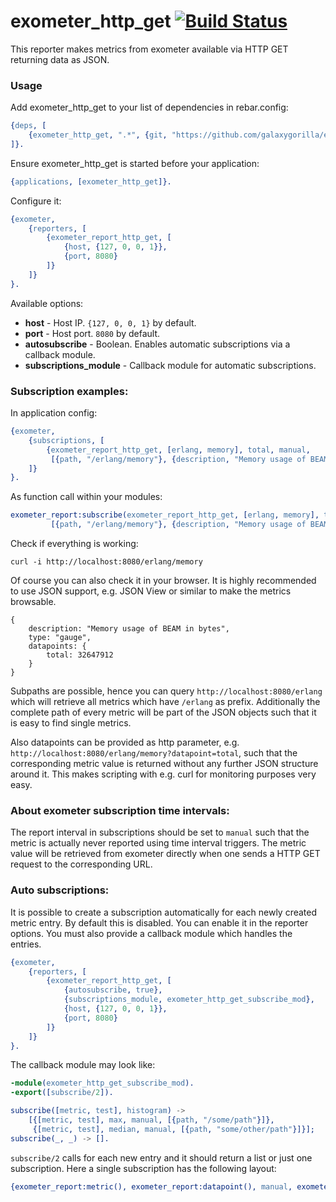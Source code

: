 # exometer_http_get [![Build Status](https://travis-ci.org/GalaxyGorilla/exometer_http_get.svg)](https://travis-ci.org/GalaxyGorilla/exometer_http_get)

This reporter makes metrics from exometer available via HTTP GET returning data as JSON.

### Usage

Add exometer_http_get to your list of dependencies in rebar.config:

```erlang
{deps, [
    {exometer_http_get, ".*", {git, "https://github.com/galaxygorilla/exometer_http_get.git", "master"}}
]}.
```

Ensure exometer_http_get is started before your application:

```erlang
{applications, [exometer_http_get]}.
```

Configure it:

```erlang
{exometer,
    {reporters, [
        {exometer_report_http_get, [
            {host, {127, 0, 0, 1}},
            {port, 8080}
        ]}
    ]}
}.
```

Available options:

* __host__ - Host IP. `{127, 0, 0, 1}` by default.
* __port__ - Host port. `8080` by default.
* __autosubscribe__ - Boolean. Enables automatic subscriptions via a callback module.
* __subscriptions_module__ - Callback module for automatic subscriptions.


### Subscription examples:

In application config:

```erlang
{exometer,
    {subscriptions, [
        {exometer_report_http_get, [erlang, memory], total, manual,
         [{path, "/erlang/memory"}, {description, "Memory usage of BEAM in bytes"}, {type, "gauge"}]},
    ]}
}.
```

As function call within your modules:

```erlang
exometer_report:subscribe(exometer_report_http_get, [erlang, memory], total, manual,
         [{path, "/erlang/memory"}, {description, "Memory usage of BEAM in bytes"}, {type, "gauge"}]).
```

Check if everything is working:

```
curl -i http://localhost:8080/erlang/memory
```

Of course you can also check it in your browser. It is highly recommended to use JSON support, e.g. JSON View or similar to make the metrics browsable.

```
{
    description: "Memory usage of BEAM in bytes",
    type: "gauge",
    datapoints: {
        total: 32647912
    }
}
```

Subpaths are possible, hence you can query `http://localhost:8080/erlang` which will retrieve all metrics which have `/erlang` as prefix. Additionally the complete path of every metric will be part of the JSON objects such that it is easy to find single metrics.

Also datapoints can be provided as http parameter, e.g. `http://localhost:8080/erlang/memory?datapoint=total`, such that the corresponding metric value is returned without any further JSON structure around it. This makes scripting with e.g. curl for monitoring purposes very easy.

### About exometer subscription time intervals:

The report interval in subscriptions should be set to `manual` such that the metric is actually never reported using time interval triggers. The metric value will be retrieved from exometer directly when one sends a HTTP GET request to the corresponding URL.

### Auto subscriptions:

It is possible to create a subscription automatically for each newly created metric entry. By default this is disabled. You can enable it in the reporter options. You must also provide a callback module which handles the entries.

```erlang
{exometer,
    {reporters, [
        {exometer_report_http_get, [
            {autosubscribe, true},
            {subscriptions_module, exometer_http_get_subscribe_mod},
            {host, {127, 0, 0, 1}},
            {port, 8080}
        ]}
    ]}
}.
```

The callback module may look like:

```erlang
-module(exometer_http_get_subscribe_mod).
-export([subscribe/2]).

subscribe([metric, test], histogram) ->
    [{[metric, test], max, manual, [{path, "/some/path"}]},
     {[metric, test], median, manual, [{path, "some/other/path"}]}];
subscribe(_, _) -> [].
```

`subscribe/2` calls for each new entry and it should return a list or just one subscription. Here a single subscription has the following layout:

```erlang
{exometer_report:metric(), exometer_report:datapoint(), manual, exometer_report:extra()}
```
